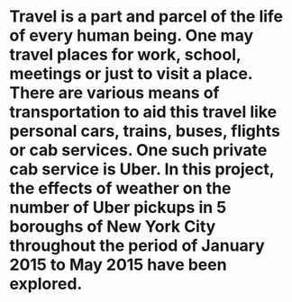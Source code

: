 # Travel is a part and parcel of the life of every human being. One may travel places for work, school, meetings or just to visit a place. There are various means of transportation to aid this travel like personal cars, trains, buses, flights or cab services. One such private cab service is Uber. In this project, the effects of weather on the number of Uber pickups in 5 boroughs of New York City throughout the period of January 2015 to May 2015 have been explored.
